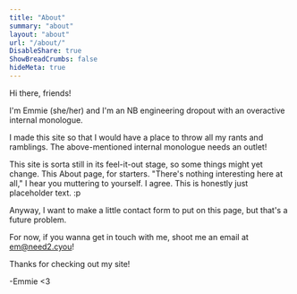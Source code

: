 ```yaml
---
title: "About"
summary: "about"
layout: "about"
url: "/about/"
DisableShare: true
ShowBreadCrumbs: false
hideMeta: true
---
```


Hi there, friends!

I'm Emmie (she/her) and I'm an NB engineering dropout with an overactive internal monologue.

I made this site so that I would have a place to throw all my rants and ramblings. The above-mentioned internal monologue needs an outlet!

This site is sorta still in its feel-it-out stage, so some things might yet change. This About page, for starters. "There's nothing interesting here at all," I hear you muttering to yourself. I agree. This is honestly just placeholder text. :p

Anyway, I want to make a little contact form to put on this page, but that's a future problem.

For now, if you wanna get in touch with me, shoot me an email at [em@need2.cyou](mailto:em@need2.cyou)!

Thanks for checking out my site!

-Emmie <3
